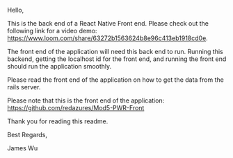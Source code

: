Hello,

This is the back end of a React Native Front end.
Please check out the following link for a video demo:
https://www.loom.com/share/63272b1563624b8e96c413eb1918cd0e.

The front end of the application will need this back end to run.
Running this backend, getting the localhost id for the front end, and running the front end should run the application smoothly.

Please read the front end of the application on how to get the data from the rails server.

Please note that this is the front end of the application:
https://github.com/redazures/Mod5-PWR-Front

Thank you for reading this readme.

Best Regards,

James Wu
